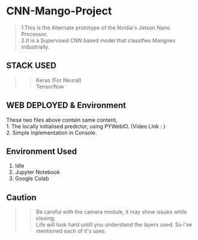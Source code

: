 # CNN-Mango-Project

> 1.This is the Alternate prototype of the Nvidia's Jetson Nano Processor.<br>
> 2.It is a Supervised CNN based model that classifies Mangoes industrially.

## STACK USED

>> Keras (For Neural)<br>
>> Tensorflow 

## WEB DEPLOYED & Environment

These two files above contain same content, <br>
    1. The locally initialised predictor, using PYWebIO.  (Video LInk : )<br>
    2. Simple Inplementation in Console.<br>

## Environment Used

1. Idle<br>
2. Jupyter Notebook<br>
3. Google Colab<br>

## Caution
>> Be careful with the camera module, it may show issues while closing.<br>
>> Life will look hard untill you understand the layers used. So i've mentioned each of it's uses.
